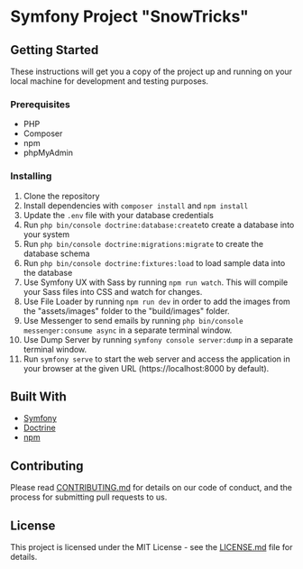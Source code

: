 # Symfony Project "SnowTricks"

## Getting Started

These instructions will get you a copy of the project up and running on your local machine for development and testing purposes.

### Prerequisites

-   PHP
-   Composer
-   npm
-   phpMyAdmin

### Installing

1. Clone the repository
2. Install dependencies with `composer install` and `npm install`
3. Update the `.env` file with your database credentials
4. Run `php bin/console doctrine:database:create`to create a database into your system
5. Run `php bin/console doctrine:migrations:migrate` to create the database schema
6. Run `php bin/console doctrine:fixtures:load` to load sample data into the database
7. Use Symfony UX with Sass by running `npm run watch`. This will compile your Sass files into CSS and watch for changes.
8. Use File Loader by running `npm run dev` in order to add the images from the "assets/images" folder to the "build/images" folder.
9. Use Messenger to send emails by running `php bin/console messenger:consume async` in a separate terminal window.
10. Use Dump Server by running `symfony console server:dump` in a separate terminal window.
11. Run `symfony serve` to start the web server and access the application in your browser at the given URL (https://localhost:8000 by
    default).

## Built With

-   [Symfony](https://symfony.com/)
-   [Doctrine](https://www.doctrine-project.org/)
-   [npm](https://www.npmjs.com/)

## Contributing

Please read [CONTRIBUTING.md](CONTRIBUTING.md) for details on our code of conduct, and the process for submitting pull requests to us.

## License

This project is licensed under the MIT License - see the [LICENSE.md](LICENSE.md) file for details.

